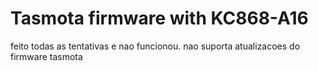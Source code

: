 # Tasmota firmware with KC868-A16
 feito todas as tentativas e nao funcionou. nao suporta atualizacoes do firmware tasmota

